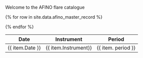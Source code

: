
Welcome to the AFINO flare catalogue

<table>
<thead>
<tr class="header">
<th>Date</th>
<th>Instrument</th>
<th>Period</th>
</tr>
</thead>
<tbody>

{% for row in site.data.afino_master_record %}
  <tr>
  <td> {{ item.Date }} </td>
  <td> {{ item.Instrument}} </td>
  <td> {{ item. period }} </td>
  </tr>
{% endfor %}
</tbody>
</table>






 
